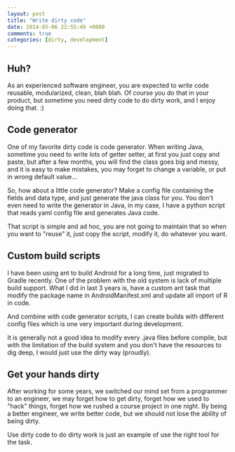 ```yaml
---
layout: post
title: "Write dirty code"
date: 2014-05-06 22:55:49 +0800
comments: true
categories: [dirty, development]
---
```



## Huh?

As an experienced software engineer, you are expected to write code reusable, modularized, clean, blah blah. Of course you do that in your product, but sometime you need dirty code to do dirty work, and I enjoy doing that. :)

## Code generator

One of my favorite dirty code is code generator. When writing Java, sometime you need to write lots of getter setter, at first you just copy and paste, but after a few months, you will find the class goes big and messy, and it is easy to make mistakes, you may forget to change a variable, or put in wrong default value...

So, how about a little code generator? Make a config file containing the fields and data type, and just generate the java class for you. You don't even need to write the generator in Java, in my case, I have a python script that reads yaml config file and generates Java code.

That script is simple and ad hoc, you are not going to maintain that so when you want to "reuse" it, just copy the script, modify it, do whatever you want.

## Custom build scripts

I have been using ant to build Android for a long time, just migrated to Gradle recently. One of the problem with the old system is lack of multiple build support. What I did in last 3 years is, have a custom ant task that modify the package name in AndroidManifest.xml and update all import of R in code. 

And combine with code generator scripts, I can create builds with different config files which is one very important during development.

It is generally not a good idea to modify every .java files before compile, but with the limitation of the build system and you don't have the resources to dig deep, I would just use the dirty way (proudly).

## Get your hands dirty

After working for some years, we switched our mind set from a programmer to an engineer, we may forget how to get dirty, forget how we used to "hack" things, forget how we rushed a course project in one night. By being a better engineer, we write better code, but we should not lose the ability of being dirty.

Use dirty code to do dirty work is just an example of use the right tool for the task.
